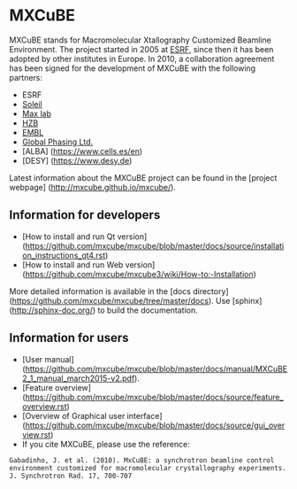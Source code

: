 # MXCuBE

MXCuBE stands for Macromolecular Xtallography Customized Beamline Environment.
The project started in 2005 at [ESRF](http://www.esrf.eu), since then it has
been adopted by other institutes in Europe. In 2010, a collaboration
agreement has been signed for the development of MXCuBE with the following
partners:
* ESRF
* [Soleil](http://www.synchrotron-soleil.fr/)
* [Max lab](https://www.maxlab.lu.se/)
* [HZB](http://www.helmholtz-berlin.de/)
* [EMBL](http://www.embl.org/)
* [Global Phasing Ltd.](http://www.globalphasing.com/)
* [ALBA] (https://www.cells.es/en)
* [DESY] (https://www.desy.de)

Latest information about the MXCuBE project can be found in the
[project webpage] (http://mxcube.github.io/mxcube/).

## Information for developers

* [How to install and run Qt version] (https://github.com/mxcube/mxcube/blob/master/docs/source/installation_instructions_qt4.rst)
* [How to install and run Web version] (https://github.com/mxcube/mxcube3/wiki/How-to:-Installation)

More detailed information is available in the [docs directory] 
(https://github.com/mxcube/mxcube/tree/master/docs). Use [sphinx] (http://sphinx-doc.org/) to build the documentation.

## Information for users

* [User manual] (https://github.com/mxcube/mxcube/blob/master/docs/manual/MXCuBE2_1_manual_march2015-v2.pdf).
* [Feature overview] (https://github.com/mxcube/mxcube/blob/master/docs/source/feature_overview.rst)
* [Overview of Graphical user interface] (https://github.com/mxcube/mxcube/blob/master/docs/source/gui_overview.rst)
* If you cite MXCuBE, please use the reference:

```
Gabadinho, J. et al. (2010). MxCuBE: a synchrotron beamline control environment customized for macromolecular crystallography experiments. J. Synchrotron Rad. 17, 700-707
```
